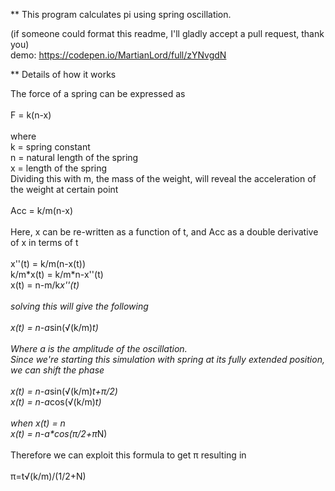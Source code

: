 ** This program calculates pi using spring oscillation.  

 (if someone could format this readme, I'll gladly accept a pull request, thank you)  
demo: https://codepen.io/MartianLord/full/zYNvgdN  

** Details of how it works

The force of a spring can be expressed as<br>
<br>
F = k(n-x)<br>
<br>
where<br>
k = spring constant<br>
n = natural length of the spring<br>
x = length of the spring<br>
Dividing this with m, the mass of the weight, will reveal the acceleration of the weight at certain point<br>
<br>
Acc = k/m(n-x)<br>
<br>
Here, x can be re-written as a function of t, and Acc as a double derivative of x in terms of t<br>
<br>
x''(t) = k/m(n-x(t))<br>
k/m\*x(t) = k/m\*n-x''(t)<br>
x(t) = n-m/k*x''(t)<br>
<br>
solving this will give the following<br>
<br>
x(t) = n-a*sin(√(k/m)*t)<br>
<br>
Where a is the amplitude of the oscillation.<br>
Since we're starting this simulation with spring at its fully extended position, we can shift the phase<br>
<br>
x(t) = n-a*sin(√(k/m)*t+π/2)<br>
x(t) = n-a*cos(√(k/m)*t)<br>
<br>
when x(t) = n<br>
x(t) = n-a\*cos(π/2+π*N)<br>
<br>
Therefore we can exploit this formula to get π resulting in<br>
<br>
π=t√(k/m)/(1/2+N)<br>